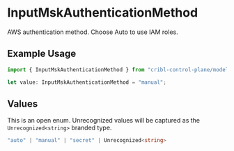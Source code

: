 # InputMskAuthenticationMethod

AWS authentication method. Choose Auto to use IAM roles.

## Example Usage

```typescript
import { InputMskAuthenticationMethod } from "cribl-control-plane/models";

let value: InputMskAuthenticationMethod = "manual";
```

## Values

This is an open enum. Unrecognized values will be captured as the `Unrecognized<string>` branded type.

```typescript
"auto" | "manual" | "secret" | Unrecognized<string>
```